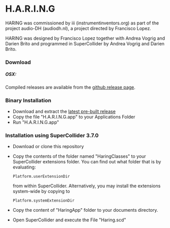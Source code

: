 # H.A.R.I.N.G
HARING was commissioned by iii (instrumentinventors.org) as part of the project audio-DH (audiodh.nl), a project directed by Francisco Lopez.

HARING was designed by Francisco Lopez together with Andrea Vogrig and Darien Brito and programmed in SuperCollider by Andrea Vogrig and Darien Brito. 

### Download
##### OSX:
Compiled releases are available from the [github release page](https://github.com/projectHARING/Haring_1.0/releases). 

### Binary Installation
  - Download and extract the [latest pre-built release](https://github.com/projectHARING/Haring_1.0/releases)
  - Copy the file "H.A.R.I.N.G.app" to your Applications Folder
  - Run "H.A.R.I.N.G.app"
 
### Installation using SuperCollider 3.7.0
  - Download or clone this repository
  - Copy the contents of the folder named "HaringClasses" to your SuperCollider extensions folder.
     You can find out what folder that is by evaluating:
    
    ```
    Platform.userExtensionDir
    ```
    
    from within SuperCollider. Alternatively, you may install the extensions system-wide by copying to
    
    ```
    Platform.systemExtensionDir
    ```
    
  - Copy the content of "HaringApp" folder to your documents directory.
  - Open SuperCollider and execute the File "Haring.scd" 

